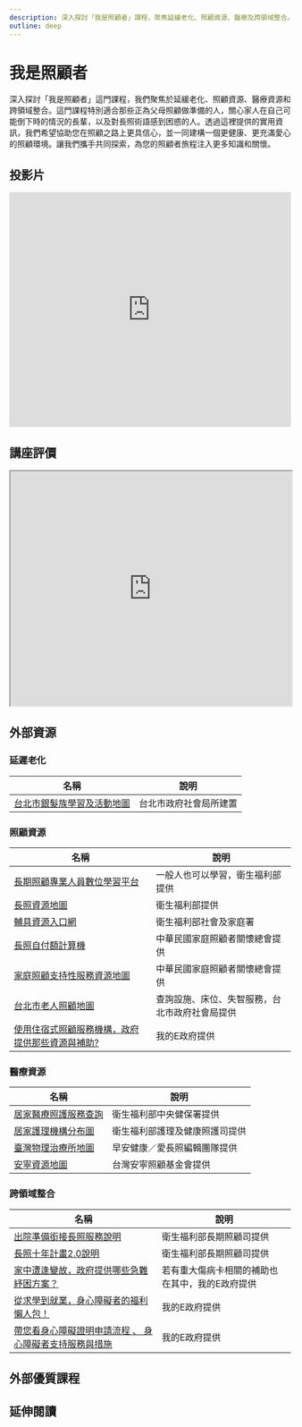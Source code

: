 ```yaml
---
description: 深入探討「我是照顧者」課程，聚焦延緩老化、照顧資源、醫療及跨領域整合。適合為父母照顧做準備的人、關心長輩及照顧術語困惑者。提供實用資訊，協助建構愛心環境，共同探索照顧之路。
outline: deep
---
```


# 我是照顧者

深入探討「我是照顧者」這門課程，我們聚焦於延緩老化、照顧資源、醫療資源和跨領域整合。這門課程特別適合那些正為父母照顧做準備的人，關心家人在自己可能倒下時的情況的長輩，以及對長照術語感到困惑的人。透過這裡提供的實用資訊，我們希望協助您在照顧之路上更具信心，並一同建構一個更健康、更充滿愛心的照顧環境。讓我們攜手共同探索，為您的照顧者旅程注入更多知識和關懷。

## 投影片

<iframe src="https://docs.google.com/presentation/d/e/2PACX-1vR1PYi7FxCz4yIF4VV2aoOG65uv1Hp8aF6KkiIrLmz77_1_qCH4DLkIidCvhqG6Ak-SDeyBeDyD-poh/embed?start=false&loop=false&delayms=3000" frameborder="0" width="100%" height="420" allowfullscreen="true" mozallowfullscreen="true" webkitallowfullscreen="true"></iframe>

## 講座評價

<iframe src="https://docs.google.com/spreadsheets/d/e/2PACX-1vSqIwBpXMcvWHTQy80NGRVuI3_lGx4UtVjhedci_cQDcx7iB3rO9qwn1LNQJSpmPpy0YOeykE_1wKmR/pubhtml?widget=true&amp;headers=false" width="100%" height="420"></iframe>

## 外部資源

### 延遲老化

<table>
    <thead>
        <tr>
            <th>名稱</th>
            <th>說明</th>
        </tr>
    </thead>
    <tbody>
        <tr>
            <td>
                <a href="https://map.dosw.gov.taipei/taipeiwelfare_map/all_new/elder_map.aspx" target="_blank">台北市銀髮族學習及活動地圖</a>
            </td>
            <td>台北市政府社會局所建置</td>
        </tr>
    </tbody>
</table>

### 照顧資源

<table>
    <thead>
        <tr>
            <th>名稱</th>
            <th>說明</th>
        </tr>
    </thead>
    <tbody>
        <tr>
            <td>
                <a href="https://ltc-learning.org/mooc/index.php" target="_blank">長期照顧專業人員數位學習平台</a>
            </td>
            <td>一般人也可以學習，衛生福利部提供</td>
        </tr>
        <tr>
            <td>
                <a href="https://ltcpap.mohw.gov.tw/public/index.html" target="_blank">長照資源地圖</a>
            </td>
            <td>衛生福利部提供</td>
        </tr>
        <tr>
            <td>
                <a href="https://newrepat.sfaa.gov.tw/home/prepaid-help-vendor" target="_blank">輔具資源入口網</a>
            </td>
            <td>衛生福利部社會及家庭署</td>
        </tr>
        <tr>
            <td>
                <a href="https://www.familycares.com.tw/try.php" target="_blank">長照自付額計算機</a>
            </td>
            <td>中華民國家庭照顧者關懷總會提供</td>
        </tr>
        <tr>
            <td>
                <a href="https://carersupport.com.tw/map/" target="_blank">家庭照顧支持性服務資源地圖</a>
            </td>
            <td>中華民國家庭照顧者關懷總會提供</td>
        </tr>
        <tr>
            <td>
                <a href="https://map.dosw.gov.taipei/taipeiwelfare_map/all_new/care_map.aspx" target="_blank">台北市老人照顧地圖</a>
            </td>
            <td>查詢設施、床位、失智服務，台北市政府社會局提供</td>
        </tr>
        <tr>
            <td>
                <a href="https://www.gov.tw/News_Content.aspx?n=26&s=556149" target="_blank">使用住宿式照顧服務機構，政府提供那些資源與補助?</a>
            </td>
            <td>我的E政府提供</td>
        </tr>
    </tbody>
</table>

### 醫療資源

<table>
    <thead>
        <tr>
            <th>名稱</th>
            <th>說明</th>
        </tr>
    </thead>
    <tbody>
        <tr>
            <td>
                <a href="https://info.nhi.gov.tw/INAE1000/INAE1030S01" target="_blank">居家醫療照護服務查詢</a>
            </td>
            <td>衛生福利部中央健保署提供</td>
        </tr>
        <tr>
            <td>
                <a href="https://www.google.com.tw/maps/d/viewer?mid=1G3L1nvxm_WNm1pYSGIBAboQBwAQm3O5v&hl=en&femb=1&ll=25.1177722110377%2C121.52324149035303&z=15" target="_blank">居家護理機構分布圖</a>
            </td>
            <td>衛生福利部護理及健康照護司提供</td>
        </tr>
        <tr>
            <td>
                <a href="https://www.google.com/maps/d/viewer?mid=17jOphhBqHty75Hz5h4zFDh8Wpz3A3zqM&hl=en_US&ll=25.043832751834735%2C121.54191971448165&z=14" target="_blank">臺灣物理治療所地圖</a>
            </td>
            <td>早安健康／愛長照編輯團隊提供</td>
        </tr>
        <tr>
            <td>
                <a href="https://www.hospice.org.tw/resource" target="_blank">安寧資源地圖</a>
            </td>
            <td>台灣安寧照顧基金會提供</td>
        </tr>
    </tbody>
</table>

### 跨領域整合

<table>
    <thead>
        <tr>
            <th>名稱</th>
            <th>說明</th>
        </tr>
    </thead>
    <tbody>
        <tr>
            <td>
                <a href="https://1966.gov.tw/LTC/cp-6458-69942-207.html" target="_blank">出院準備銜接長照服務說明</a>
            </td>
            <td>衛生福利部長期照顧司提供</td>
        </tr>
        <tr>
            <td>
                <a href="https://1966.gov.tw/LTC/cp-6572-69919-207.html" target="_blank">長照十年計畫2.0說明</a>
            </td>
            <td>衛生福利部長期照顧司提供</td>
        </tr>
        <tr>
            <td>
                <a href="https://1966.gov.tw/LTC/cp-6572-69919-207.html" target="_blank">家中遭逢變故，政府提供哪些急難紓困方案？</a>
            </td>
            <td>若有重大傷病卡相關的補助也在其中，我的E政府提供</td>
        </tr>
        <tr>
            <td>
                <a href="https://www.gov.tw/News_Content.aspx?n=26&s=604800#active3" target="_blank">從求學到就業，身心障礙者的福利懶人包！</a>
            </td>
            <td>我的E政府提供</td>
        </tr>
        <tr>
            <td>
                <a href="https://www.gov.tw/News_Content.aspx?n=26&s=677435" target="_blank">帶您看身心障礙證明申請流程 、 身心障礙者支持服務與措施</a>
            </td>
            <td>我的E政府提供</td>
        </tr>
    </tbody>
</table>

## 外部優質課程

<Courses :modelValue="courseItems"></Courses>

## 延伸閱讀

<Books :modelValue="bookItems"></Books>

<script setup>
import Courses from '../components/courses.vue'
import Books from '../components/books.vue'

const courseItems = [
    {
        image: '/life/carer.jpg',
        description: `中華民國家庭照顧者關懷總會(家總)成立於85年，其倡議目標為發展多元且充足的長照資源，讓家庭有選擇權，以及對自願選擇成為家庭照顧者，提供符合需求的支持性服務。`,
        name: '中華民國家庭照顧者關懷總會',
        url: 'https://www.youtube.com/@familycaretw/videos',
    },
    {
        image: '/life/hiskio.png',
        description: `隨著年齡增長，老化不只生理上的變化而已，而是各種問題的開始，這堂課讓你聰明的應對老化問題，學會維護身體的機能，使自己保持最佳狀態，應對各種生活和工作的挑戰，正常扮演社會與家庭的角色。`,
        name: '老化全方位應對手冊 | 機能維持 X 聰明就醫 X 照護策略 X 風險規劃',
        url: 'https://hiskio.com/courses/2133/about',
    },
]

const bookItems = [
    {
        id: '11100858406',
        name: '陪爸媽安心到老︰醫療決策、長照資源、陪伴技巧，一本完解不慌亂',
        desc: `<p>衰老和死亡是一條單向道，沒人可以真正準備好
嬰兒潮世代逐漸老去，子女愈生愈少
你可能必須獨自面對父母的老、衰、死</p>

<p>提早「知老」、「認老」、「備老」
必要時讓你不致慌亂、不知如何是好
多一分了解，就多一份心安和坦然
何況照護父母，也是為照護明天的自己，預做準備！</p>`,
    },
    {
        id: '11100864506',
        name: '【圖解】生活自立支援照護指南',
        desc: `<p>約束、尿布及不當餵食等照護方式，
不僅無助於被照護者的功能恢復，
甚至會導致失能狀況惡化。
透過照護者技巧性的引導與專業性的照護，
可提升被照護者的自主生活能力，重拾自信與尊嚴。
何況照護父母，也是為照護明天的自己，預做準備！</p>`,
    },
]
</script>
